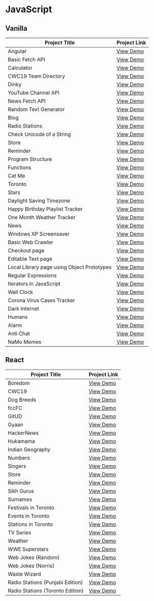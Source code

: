 # JavaScript

## Vanilla

| Project Title                              | Project Link                                                             |
| ------------------------------------------ | ------------------------------------------------------------------------ |
| Angular                                    | [View Demo](https://elegant-mccarthy-ef40e6.netlify.com/#!/)             |
| Basic Fetch API                            | [View Demo](https://tpkahlon.github.io/javascript/basic-fetch-api)       |
| Calculator                                 | [View Demo](https://tpkahlon.github.io/javascript/calculator)            |
| CWC19 Team Directory                       | [View Demo](https://upbeat-golick-be5f11.netlify.com/#!/)                |
| Dinky                                      | [View Demo](https://tpkahlon.github.io/javascript/dinky)                 |
| YouTube Channel API                        | [View Demo](https://tpkahlon.github.io/javascript/jaanmahal-vlogs)       |
| News Fetch API                             | [View Demo](https://tpkahlon.github.io/javascript/news-fetch-api)        |
| Random Text Generator                      | [View Demo](https://tpkahlon.github.io/javascript/random-text-generator) |
| Blog                                       | [View Demo](https://quirky-benz-c762ef.netlify.com/)                     |
| Radio Stations                             | [View Demo](https://tpkahlon.github.io/javascript/radio-app)             |
| Check Unicode of a String                  | [View Demo](https://awesome-shirley-28fade.netlify.com/)                 |
| Store                                      | [View Demo](https://tpkahlon.github.io/javascript/check-unicode)         |
| Reminder                                   | [View Demo](https://cocky-nightingale-3a6e72.netlify.com/)               |
| Program Structure                          | [View Demo](https://tpkahlon.github.io/javascript/program-structure)     |
| Functions                                  | [View Demo](https://tpkahlon.github.io/javascript/functions)             |
| Cat Me                                     | [View Demo](https://tpkahlon.github.io/javascript/cat-gallery)           |
| Toronto                                    | [View Demo](https://tpkahlon.github.io/javascript/toronto)               |
| Stars                                      | [View Demo](https://tpkahlon.github.io/javascript/stars)                 |
| Daylight Saving Timezone                   | [View Demo](https://tpkahlon.github.io/javascript/1)                     |
| Happy Birthday Playlist Tracker            | [View Demo](https://tpkahlon.github.io/javascript/2)                     |
| One Month Weather Tracker                  | [View Demo](https://tpkahlon.github.io/javascript/3)                     |
| News                                       | [View Demo](https://tpkahlon.github.io/javascript/21)                    |
| Windows XP Screensaver                     | [View Demo](https://tpkahlon.github.io/javascript/15)                    |
| Basic Web Crawler                          | [View Demo](https://tpkahlon.github.io/javascript/16)                    |
| Checkout page                              | [View Demo](https://tpkahlon.github.io/javascript/17)                    |
| Editable Text page                         | [View Demo](https://tpkahlon.github.io/javascript/18)                    |
| Local Library page using Object Prototypes | [View Demo](https://tpkahlon.github.io/javascript/19)                    |
| Regular Expressions                        | [View Demo](https://tpkahlon.github.io/javascript/22)                    |
| Iterators in JavaScript                    | [View Demo](https://tpkahlon.github.io/javascript/24)                    |
| Wall Clock                                 | [View Demo](https://tpkahlon.github.io/javascript/25)                    |
| Corona Virus Cases Tracker                 | [View Demo](https://tpkahlon.github.io/javascript/29)                    |
| Dark Internet                              | [View Demo](https://tpkahlon.github.io/javascript/26)                    |
| Humans                                     | [View Demo](https://tpkahlon.github.io/javascript/27A)                   |
| Alarm                                      | [View Demo](https://tpkahlon.github.io/javascript/23)                    |
| Anti Chat                                  | [View Demo](https://tpkahlon.github.io/javascript/30)                    |
| NaMo Memes                                 | [View Demo](https://tpkahlon.github.io/javascript/31)                    |

## React

| Project Title                    | Project Link                                                    |
| -------------------------------- | --------------------------------------------------------------- |
| Boredom                          | [View Demo](https://wonderful-swanson-2233c4.netlify.com/)      |
| CWC19                            | [View Demo](https://youthful-bassi-42a1e5.netlify.com/)         |
| Dog Breeds                       | [View Demo](https://kind-meninsky-ae7cc3.netlify.com/)          |
| fccFC                            | [View Demo](https://compassionate-dubinsky-2d2555.netlify.com/) |
| GitUD                            | [View Demo](https://happy-lewin-3ff6a4.netlify.com/)            |
| Gyaan                            | [View Demo](https://dazzling-volhard-b5528e.netlify.com/)       |
| HackerNews                       | [View Demo](https://jovial-fermi-0158b7.netlify.com/)           |
| Hukamama                         | [View Demo](https://elastic-hodgkin-cc54dc.netlify.com/)        |
| Indian Geography                 | [View Demo](https://amazing-murdock-0805dc.netlify.com/)        |
| Numbers                          | [View Demo](https://blissful-cray-bf15cc.netlify.com/)          |
| Singers                          | [View Demo](https://awesome-shirley-28fade.netlify.com/)        |
| Store                            | [View Demo](https://stoic-aryabhata-28792d.netlify.com/)        |
| Reminder                         | [View Demo](https://cocky-nightingale-3a6e72.netlify.com/)      |
| Sikh Gurus                       | [View Demo](https://eager-shockley-41b58e.netlify.com/)         |
| Surnames                         | [View Demo](https://sad-heisenberg-f93eac.netlify.com/)         |
| Festivals in Toronto             | [View Demo](https://determined-roentgen-84b6db.netlify.com/)    |
| Events in Toronto                | [View Demo](https://keen-babbage-e81c71.netlify.com/)           |
| Stations in Toronto              | [View Demo](https://distracted-mestorf-486189.netlify.com/)     |
| TV Series                        | [View Demo](https://quizzical-davinci-670359.netlify.com/)      |
| Weather                          | [View Demo](https://elastic-hodgkin-a00af3.netlify.com/)        |
| WWE Superstars                   | [View Demo](https://flamboyant-euler-c6c228.netlify.com/)       |
| Web Jokes (Random)               | [View Demo](https://sad-haibt-f5ecd8.netlify.com/)              |
| Web Jokes (Norris)               | [View Demo](https://cocky-bohr-541c8f.netlify.com/)             |
| Waste Wizard                     | [View Demo](https://peaceful-euclid-06fc35.netlify.com/)        |
| Radio Stations (Punjabi Edition) | [View Demo](https://nifty-elion-3c0ba6.netlify.com/)            |
| Radio Stations (Toronto Edition) | [View Demo](https://jolly-newton-ec1afa.netlify.com/)           |
